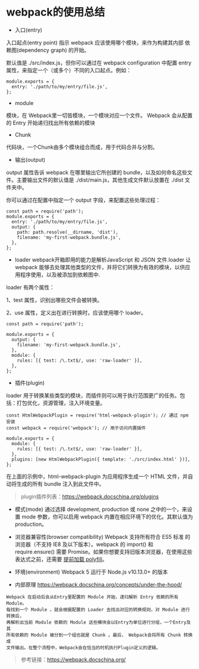 # webpack的使用总结
* 入口(entry)

入口起点(entry point) 指示 webpack 应该使用哪个模块，来作为构建其内部 依赖图(dependency graph) 的开始。

默认值是 ./src/index.js，但你可以通过在 webpack configuration 中配置 entry 属性，来指定一个（或多个）不同的入口起点。例如：

```
module.exports = {
  entry: './path/to/my/entry/file.js',
};
```

* module

模块，在 Webpack里一切皆模块，一个模块对应一个文件。 Webpack 会从配置的 Entry 开始递归找出所有依赖的模块

* Chunk

代码块，一个Chunk由多个模块组合而成，用于代码合并与分割。

* 输出(output)

output 属性告诉 webpack 在哪里输出它所创建的 bundle，以及如何命名这些文件。主要输出文件的默认值是 ./dist/main.js，其他生成文件默认放置在 ./dist 文件夹中。

你可以通过在配置中指定一个 output 字段，来配置这些处理过程：

```
const path = require('path');
module.exports = {
  entry: './path/to/my/entry/file.js',
  output: {
    path: path.resolve(__dirname, 'dist'),
    filename: 'my-first-webpack.bundle.js',
  },
};
```

* loader
webpack开箱即用的能力是解析JavaScript 和 JSON 文件.loader 让 webpack 能够去处理其他类型的文件，并将它们转换为有效的模块，以供应用程序使用，以及被添加到依赖图中.

loader 有两个属性：

1、test 属性，识别出哪些文件会被转换。

2、use 属性，定义出在进行转换时，应该使用哪个 loader。

```
const path = require('path');

module.exports = {
  output: {
    filename: 'my-first-webpack.bundle.js',
  },
  module: {
    rules: [{ test: /\.txt$/, use: 'raw-loader' }],
  },
};
```

* 插件(plugin)

loader 用于转换某些类型的模块，而插件则可以用于执行范围更广的任务。包括：打包优化，资源管理，注入环境变量。

```
const HtmlWebpackPlugin = require('html-webpack-plugin'); // 通过 npm 安装
const webpack = require('webpack'); // 用于访问内置插件

module.exports = {
  module: {
    rules: [{ test: /\.txt$/, use: 'raw-loader' }],
  },
  plugins: [new HtmlWebpackPlugin({ template: './src/index.html' })],
};
```


在上面的示例中，html-webpack-plugin 为应用程序生成一个 HTML 文件，并自动将生成的所有 bundle 注入到此文件中。

> plugin插件列表：https://webpack.docschina.org/plugins

* 模式(mode)
通过选择 development, production 或 none 之中的一个，来设置 mode 参数，你可以启用 webpack 内置在相应环境下的优化。其默认值为 production。

* 浏览器兼容性(browser compatibility)
Webpack 支持所有符合 ES5 标准 的浏览器（不支持 IE8 及以下版本）。webpack 的 import() 和 require.ensure() 需要 Promise。如果你想要支持旧版本浏览器，在使用这些表达式之前，还需要 [提前加载 polyfill](https://webpack.docschina.org/guides/shimming/)。

* 环境(environment)
Webpack 5 运行于 Node.js v10.13.0+ 的版本

* 内部原理
https://webpack.docschina.org/concepts/under-the-hood/

```
Webpack 在启动后会从Entry里配置的 Module 开始，递归解析 Entry 依赖的所有 Module。
每找到一个 Module ，就会根据配置的 Loader 去找出对应的转换规则，对 Module 进行转换后，
再解析出当前 Module 依赖的 Module 这些模块会以Entry为单位进行分组，一个Entry及其
所有依赖的 Module 被分到一个组也就是 Chunk 。最后， Webpack会将所有 Chunk 转换成
文件输出。在整个流程中，Webpack会在恰当的时机执行Plugin定义的逻辑。
```
> 参考链接：https://webpack.docschina.org/
